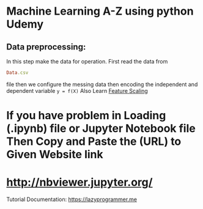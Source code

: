 # Machine Learning A-Z using python Udemy

## Data preprocessing:
In this step make the data for operation. First read the data from 
```ruby 
Data.csv 
```
file then we configure the messing data then  encoding the independent and dependent variable
```y = f(X)```
Also Learn [Feature Scaling](https://medium.com/@contactsunny/why-do-we-need-feature-scaling-in-machine-learning-and-how-to-do-it-using-scikit-learn-d8314206fe73/)

# If you have problem in Loading (.ipynb) file or Jupyter Notebook file Then Copy and Paste the (URL) to Given Website link 
# http://nbviewer.jupyter.org/


Tutorial Documentation: https://lazyprogrammer.me

